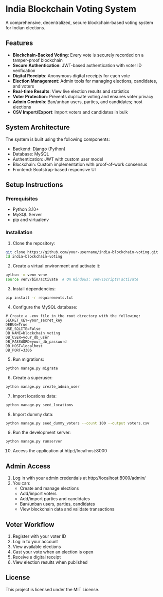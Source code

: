 # India Blockchain Voting System

A comprehensive, decentralized, secure blockchain-based voting system for Indian elections.

## Features

- **Blockchain-Backed Voting**: Every vote is securely recorded on a tamper-proof blockchain
- **Secure Authentication**: JWT-based authentication with voter ID verification
- **Digital Receipts**: Anonymous digital receipts for each vote
- **Election Management**: Admin tools for managing elections, candidates, and voters
- **Real-time Results**: View live election results and statistics
- **Voter Protection**: Prevents duplicate voting and ensures voter privacy
- **Admin Controls**: Ban/unban users, parties, and candidates; host elections
- **CSV Import/Export**: Import voters and candidates in bulk

## System Architecture

The system is built using the following components:

- Backend: Django (Python)
- Database: MySQL
- Authentication: JWT with custom user model
- Blockchain: Custom implementation with proof-of-work consensus
- Frontend: Bootstrap-based responsive UI

## Setup Instructions

### Prerequisites

- Python 3.10+
- MySQL Server
- pip and virtualenv

### Installation

1. Clone the repository:

```bash
git clone https://github.com/your-username/india-blockchain-voting.git
cd india-blockchain-voting
```

2. Create a virtual environment and activate it:

```bash
python -m venv venv
source venv/bin/activate  # On Windows: venv\Scripts\activate
```

3. Install dependencies:

```bash
pip install -r requirements.txt
```

4. Configure the MySQL database:

```
# Create a .env file in the root directory with the following:
SECRET_KEY=your_secret_key
DEBUG=True
USE_SQLITE=False
DB_NAME=blockchain_voting
DB_USER=your_db_user
DB_PASSWORD=your_db_password
DB_HOST=localhost
DB_PORT=3306
```

5. Run migrations:

```bash
python manage.py migrate
```

6. Create a superuser:

```bash
python manage.py create_admin_user
```

7. Import locations data:

```bash
python manage.py seed_locations
```

8. Import dummy data:

```bash
python manage.py seed_dummy_voters --count 100 --output voters.csv
```

9. Run the development server:

```bash
python manage.py runserver
```

10. Access the application at http://localhost:8000

## Admin Access

1. Log in with your admin credentials at http://localhost:8000/admin/
2. You can:
   - Create and manage elections
   - Add/import voters
   - Add/import parties and candidates
   - Ban/unban users, parties, candidates
   - View blockchain data and validate transactions

## Voter Workflow

1. Register with your voter ID
2. Log in to your account
3. View available elections
4. Cast your vote when an election is open
5. Receive a digital receipt
6. View election results when published

## License

This project is licensed under the MIT License.
